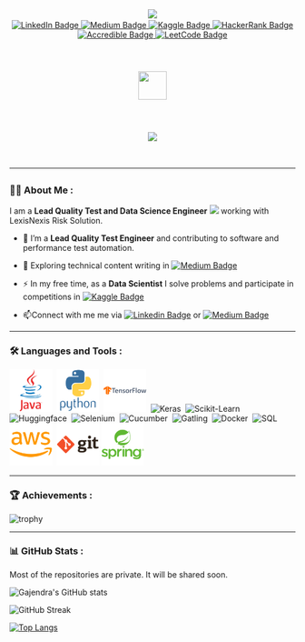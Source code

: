 <div id="header" align="center">
  <img src="https://media.giphy.com/media/M9gbBd9nbDrOTu1Mqx/giphy.gif" width="100"/>
</div>

<div id="badges" align="center">
  <a href="https://www.linkedin.com/in/gajendra-kumar-sahu/">
    <img src="https://img.shields.io/badge/LinkedIn-blue?style=for-the-badge&logo=linkedin&logoColor=white" alt="LinkedIn Badge"/>
  </a>
  <a href="https://medium.com/@gajendra.k.s">
    <img src="https://img.shields.io/badge/medium-black?style=for-the-badge&logo=medium&logoColor=white" alt="Medium Badge"/>
  </a>
  <a href="https://www.kaggle.com/gajendraks">
    <img src="https://img.shields.io/badge/Kaggle-blue?style=for-the-badge&logo=kaggle&logoColor=white" alt="Kaggle Badge"/>
  </a>
  <a href="https://www.hackerrank.com/gajendraks?hr_r=1">
    <img src="https://img.shields.io/badge/hackerrank-black?style=for-the-badge&logo=hackerrank&logoColor=white" alt="HackerRank Badge"/>
  </a>
  <a href="https://www.credential.net/profile/gajendrasahu74757/wallet">
    <img src="https://img.shields.io/badge/accredible-light?style=for-the-badge&logo=accredible&logoColor=white" alt="Accredible Badge"/>
  </a>
    <a href="https://leetcode.com/user6492E/">
    <img src="https://img.shields.io/badge/leetcode-orange?style=for-the-badge&logo=leetcode&logoColor=white" alt="LeetCode Badge"/>
  </a>
</div>

<div id="header" align="center">  
  <img src="https://komarev.com/ghpvc/?username=sahug&style=flat-square&color=blue" alt=""/>
</div>

<h1 align="center">  
  <img src="https://img.icons8.com/emoji/344/waving-hand-emoji.png" width="50" height="50"/>  
</h1>

<h1 align="center" >    
  <img src="https://camo.githubusercontent.com/992babdffd8c74a1502de375fbdf7e4d54773242/68747470733a2f2f6d656469612e67697068792e636f6d2f6d656469612f53576f536b4e36447854737a71494b4571762f67697068792e676966" />
<h1>

---

### :man_technologist: About Me :
I am a **Lead Quality Test and Data Science Engineer** <img src="https://media.giphy.com/media/WUlplcMpOCEmTGBtBW/giphy.gif" width="30"> working with LexisNexis Risk Solution.
- :telescope: I’m a **Lead Quality Test Engineer** and contributing to software and performance test automation.

- :seedling: Exploring technical content writing in [![Medium Badge](https://img.shields.io/badge/medium-black?style=flat&logo=medium&logoColor=white)](https://medium.com/@gajendra.k.s)

- :zap: In my free time, as  a **Data Scientist** I solve problems and participate in competitions in [![Kaggle Badge](https://img.shields.io/badge/kaggle-blue?style=flat&logo=kaggle&logoColor=white)](https://www.kaggle.com/gajendraks)

- :mailbox:Connect with me me via [![Linkedin Badge](https://img.shields.io/badge/linkedin-blue?style=flat&logo=Linkedin&logoColor=white)](https://www.linkedin.com/in/gajendra-kumar-sahu/) or [![Medium Badge](https://img.shields.io/badge/medium-black?style=flat&logo=medium&logoColor=white)](https://medium.com/@gajendra.k.s)

---

### :hammer_and_wrench: Languages and Tools :
<div>
  <img src="https://github.com/devicons/devicon/blob/master/icons/java/java-original-wordmark.svg" title="Java" alt="Java" width="75" height="75"/>&nbsp;
  <img src="https://github.com/devicons/devicon/blob/master/icons/python/python-original-wordmark.svg" title="Python" alt="Python" width="75" height="75"/>&nbsp;
  <img src="https://github.com/devicons/devicon/blob/master/icons/tensorflow/tensorflow-original-wordmark.svg" title="Tensorflow" alt="Tensorflow" width="75" height="75"/>&nbsp;  
  <img src="https://github.com/valohai/ml-logos/blob/master/keras.svg" title="Keras" alt="Keras" width="75" height="75"/>&nbsp; 
  <img src="https://github.com/valohai/ml-logos/blob/master/scikit-learn.svg" title="Scikit-Learn" alt="Scikit-Learn" width="75" height="75"/>&nbsp;
  <img src="https://raw.githubusercontent.com/huggingface/awesome-huggingface/main/logo.svg" title="Huggingface" alt="Huggingface" width="75" height="75"/>&nbsp;
  <img src="https://www.selenium.dev/images/selenium_logo_square_green.png" title="Selenium" alt="Selenium" width="75" height="75"/>&nbsp;
  <img src="https://avatars.githubusercontent.com/u/320565?s=200&v=4" title="Cucumber" alt="Cucumber" width="75" height="75"/>&nbsp;
  <img src="https://cdn.worldvectorlogo.com/logos/gatling.svg" title="Gatling" alt="Gatling" width="75" height="75"/>&nbsp;
  <img src="https://cdn.worldvectorlogo.com/logos/docker.svg" title="Docker" alt="Docker" width="75" height="75"/>&nbsp;
  <img src="https://cloud.githubusercontent.com/assets/3802058/6964570/2abd7c42-d953-11e4-9f1e-b10e02f9d627.png" title="SQL"  alt="SQL" width="75" height="75"/>&nbsp;
  <img src="https://github.com/devicons/devicon/blob/master/icons/amazonwebservices/amazonwebservices-plain-wordmark.svg" title="AWS" alt="AWS" width="75" height="75"/>&nbsp;
  <img src="https://github.com/devicons/devicon/blob/master/icons/git/git-original-wordmark.svg" title="Git" **alt="Git" width="75" height="75"/>
  <img src="https://github.com/devicons/devicon/blob/master/icons/spring/spring-original-wordmark.svg" title="Spring" **alt="Spring" width="75" height="75"/>
</div>
  

---

### 🏆 Achievements :
![trophy](https://github-trophies.vercel.app/?username=sahug)

---

### 📊 GitHub Stats :
Most of the repositories are private. It will be shared soon.

![Gajendra's GitHub stats](https://github-readme-stats.vercel.app/api?username=sahug&show_icons=true&theme=light)

![GitHub Streak](https://github-readme-streak-stats.herokuapp.com/?user=sahug&theme=light) 

[![Top Langs](https://github-readme-stats.vercel.app/api/top-langs/?username=sahug)](https://github.com/anuraghazra/github-readme-stats)
